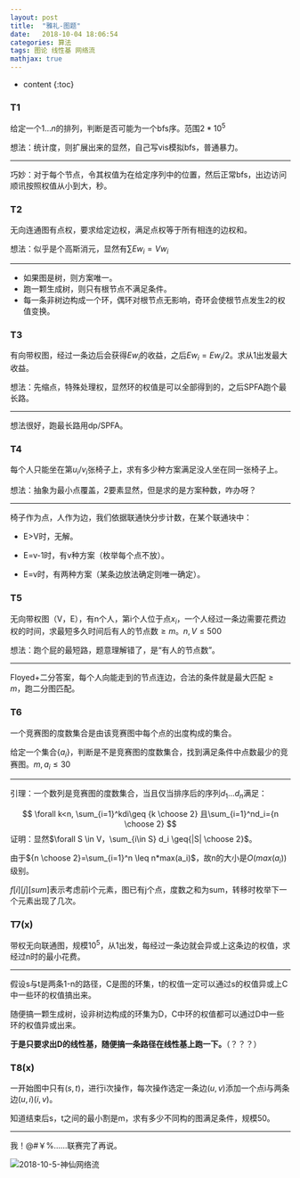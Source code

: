 ```yaml
---
layout: post
title:  "雅礼-图题"
date:   2018-10-04 18:06:54
categories: 算法
tags: 图论 线性基 网络流
mathjax: true
---
```

* content
{:toc}

### T1

给定一个$1\dots n$的排列，判断是否可能为一个bfs序。范围$2*10^5$

想法：统计度，则扩展出来的显然，自己写vis模拟bfs，普通暴力。

---

巧妙：对于每个节点，令其权值为在给定序列中的位置，然后正常bfs，出边访问顺讯按照权值从小到大，秒。

<!-- more -->

### T2

无向连通图有点权，要求给定边权，满足点权等于所有相连的边权和。

想法：似乎是个高斯消元，显然有$\sum Ew_i=Vw_i$

---

* 如果图是树，则方案唯一。
* 跑一颗生成树，则只有根节点不满足条件。
* 每一条非树边构成一个环，偶环对根节点无影响，奇环会使根节点发生2的权值变换。
### T3

有向带权图，经过一条边后会获得$Ew_i$的收益，之后$Ew_i=Ew_i/2$。求从1出发最大收益。

想法：先缩点，特殊处理权，显然环的权值是可以全部得到的，之后SPFA跑个最长路。

---

想法很好，跑最长路用dp/SPFA。

### T4

每个人只能坐在第$u_i/v_i$张椅子上，求有多少种方案满足没人坐在同一张椅子上。

想法：抽象为最小点覆盖，2要素显然，但是求的是方案种数，咋办呀？

---

椅子作为点，人作为边，我们依据联通快分步计数，在某个联通块中：

* E>V时，无解。

* E=v-1时，有v种方案（枚举每个点不放）。

* E=v时，有两种方案（某条边放法确定则唯一确定）。

### T5

无向带权图（V，E），有n个人，第i个人位于点$x_i$，一个人经过一条边需要花费边权的时间，求最短多久时间后有人的节点数$\geq m$。$n, V\leq500$

想法：跑个屁的最短路，题意理解错了，是“有人的节点数”。

---

Floyed+二分答案，每个人向能走到的节点连边，合法的条件就是最大匹配$\geq m$，跑二分图匹配。

### T6

一个竞赛图的度数集合是由该竞赛图中每个点的出度构成的集合。

给定一个集合{$a_i$}，判断是不是竞赛图的度数集合，找到满足条件中点数最少的竞赛图。$m,a_i\leq30$

---

引理：一个数列是竞赛图的度数集合，当且仅当排序后的序列$d_1\dots d_n$满足：

$$
\forall k<n, \sum_{i=1}^kdi\geq {k \choose 2} 且\sum_{i=1}^nd_i={n \choose 2}
$$
证明：显然$\forall S \in V，\sum_{i\in S} d_i \geq{|S| \choose 2}$。

由于${n \choose 2}=\sum_{i=1}^n \leq n*max(a_i)$，故n的大小是$O(max(a_i))$级别。

$f[i][j][sum]$表示考虑前i个元素，图已有j个点，度数之和为sum，转移时枚举下一个元素出现了几次。

### T7(x)

带权无向联通图，规模$10^5$，从1出发，每经过一条边就会异或上这条边的权值，求经过n时的最小花费。

---

假设s与t是两条1-n的路径，C是图的环集，t的权值一定可以通过s的权值异或上C中一些环的权值搞出来。

随便搞一颗生成树，设非树边构成的环集为D，C中环的权值都可以通过D中一些环的权值异或出来。

**于是只要求出D的线性基，随便搞一条路径在线性基上跑一下。**（？？？）

### T8(x)

一开始图中只有$(s,t)$，进行i次操作，每次操作选定一条边$(u,v)$添加一个点i与两条边$(u,i)$$(i,v)$。

知道结束后s，t之间的最小割是m，求有多少不同构的图满足条件，规模50。

---

我！@#￥%……联赛完了再说。

![2018-10-5-神仙网络流](C:\lrishu.github.io\pic\2018-10-5-神仙网络流.png)